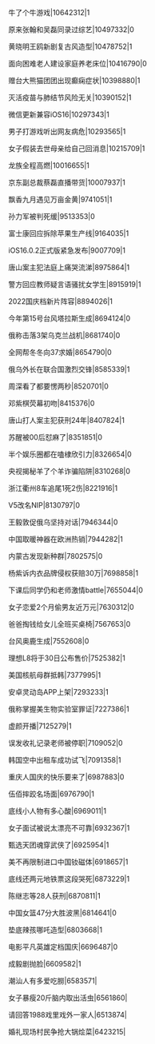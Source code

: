 牛了个牛游戏|10642312|1

原来张翰和吴磊同录过综艺|10497332|0

黄晓明王鸥新剧复古风造型|10478752|1

面向困难老人建设家庭养老床位|10416790|0

赠台大熊猫团团出现癫痫症状|10398880|1

灭活疫苗与肺结节风险无关|10390152|1

微信更新兼容iOS16|10297343|1

男子打游戏听出网友病危|10293565|1

女子假装去世母亲给自己回消息|10215709|1

龙族全程高燃|10016655|1

京东副总裁蔡磊直播带货|10007937|1

飘香九月遇见万亩金黄|9741051|1

孙力军被判死缓|9513353|0

富士康回应拆除苹果生产线|9164035|1

iOS16.0.2正式版紧急发布|9007709|1

唐山案主犯法庭上痛哭流涕|8975864|1

警方回应教师疑言语骚扰女学生|8915919|1

2022国庆档新片阵容|8894026|1

今年第15号台风塔拉斯生成|8694124|0

俄称击落3架乌克兰战机|8681740|0

全网帮冬冬向37求婚|8654790|0

俄乌外长在联合国激烈交锋|8585339|1

周深看了都要愣两秒|8520701|0

邓紫棋荧幕初吻|8415376|0

唐山打人案主犯获刑24年|8407824|1

苏醒被00后怼麻了|8351851|0

半个娱乐圈都在嗑棣欣引力|8326654|0

央视揭秘羊了个羊诈骗陷阱|8310268|0

浙江衢州8车追尾1死2伤|8221916|1

V5改名NIP|8130797|0

王毅敦促俄乌坚持对话|7946344|0

中国取暖神器在欧洲热销|7944282|1

内蒙古发现新种群|7802575|0

杨紫诉内衣品牌侵权获赔30万|7698858|1

下课后同学仍和老师激情battle|7655044|0

女子恋爱2个月偷男友近万元|7630312|0

爸爸掏钱给女儿全班买桌椅|7567653|0

台风奥鹿生成|7552608|0

理想L8将于30日公布售价|7525382|1

美国核航母群抵韩|7377995|1

安卓灵动岛APP上架|7293233|1

俄称掌握美生物实验室罪证|7227386|1

虚颜开播|7125279|1

误发收礼记录老师被停职|7109052|0

韩国空中出租车成功试飞|7091358|1

重庆人国庆的快乐要来了|6987883|0

伍佰摔跤名场面|6976790|1

底线小人物有多心酸|6969011|1

女子面试被说太漂亮不可靠|6932367|1

甄选天团魂穿武侠了|6925954|1

美不再限制进口中国钕磁体|6918657|1

底线还两元地铁票这段哭死|6873229|1

陈继志等28人获刑|6870811|1

中国女篮47分大胜波黑|6814641|0

垫底辣孩哪吒造型|6803668|1

电影平凡英雄定档国庆|6696487|0

成毅剧抛脸|6609582|1

潮汕人有多爱吃朥|6583571|

女子暴瘦20斤脑内取出活虫|6561860|

请回答1988戏里戏外一家人|6513874|

婚礼现场村民争抢大锅烩菜|6423215|

